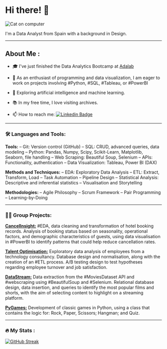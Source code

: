 # Hi there! :wave:

![Cat on computer](https://i.giphy.com/media/v1.Y2lkPTc5MGI3NjExd25ndWNxamp4MXlmcGl4NjQ5eGJlNzc3aDVkMWYzYTgzeGdqdG54OSZlcD12MV9pbnRlcm5hbF9naWZfYnlfaWQmY3Q9cw/hiJ9ypGI5tIKdwKoK2/giphy.gif)

I'm a Data Analyst from Spain with a background in Design.

---
## About Me :

- :mortar_board: I've just finished the Data Analytics Bootcamp at [Adalab](https://github.com/Adalab/
)
- :telescope: As an enthusiast of programming and data visualization, I am eager to work on projects involving #Python, #SQL, #Tableau, or #PowerBI

- :seedling: Exploring artificial intelligence and machine learning.

- :books: In my free time, I love visiting archives.

- :mailbox: How to reach me: [![Linkedin Badge](https://img.shields.io/badge/-elena-aguila-garcia-blue?style=flat&logo=Linkedin&logoColor=white)]([https://www.linkedin.com/in/elena-aguila-garcia/])

---

### :hammer_and_wrench: Languages and Tools:

**Tools:**
– Git: Version control (GitHub)
– SQL: CRUD, advanced queries, data modeling
– Python: Pandas, Numpy, Scipy, Scikit-Learn, Matplotlib, Seaborn, file handling
– Web Scraping: Beautiful Soup, Selenium
– APIs: Functionality, authentication
– Data Visualization: Tableau, Power BI (DAX)

**Methods and Techniques:**
– EDA: Exploratory Data Analysis
– ETL: Extract, Transform, Load
– Task Automation
– Pipeline Design
– Statistical Analysis: Descriptive and inferential statistics
– Visualisation and Storytelling

**Methodologies:**
– Agile Philosophy
– Scrum Framework
– Pair Programming
– Learning-by-Doing

---

### :dancing_women:	Group Projects:

[**CancelInsight:**](https://github.com/ValeFischer/Proyecto_Mod4_DataWizards)
#EDA, data cleaning and transformation of hotel booking records. Analysis of booking status based on seasonality, operational factors, and demographic characteristics of guests, using data visualisation in #PowerBI to identify patterns that could help reduce cancellation rates.

[**Talent Optimisation:**](https://github.com/LuanaMagnabosco/Project-da-promo-A-modulo-3-team-2) Exploratory data analysis of employees from a technology consultancy. Database design and normalisation, along with the creation of an #ETL process. A/B testing design to test hypotheses regarding employee turnover and job satisfaction.

[**DataStream:**](https://github.com/TaniaGraff/project-da-promo-angela-modulo-2) Data extraction from the #MoviesDataset API and #webscraping using #BeautifulSoup and #Selenium. Relational database design, data insertion, and queries to identify the most popular films and shorts, with the aim of selecting content to highlight on a streaming platform.

[**PyGames:**](https://github.com/OrianaSalazarA/proyecto1_grupo1) Development of classic games in Python, using a class that contains the logic for: Rock, Paper, Scissors; Hangman; and Quiz.

---

### :fire: My Stats :

[![GitHub Streak](http://github-readme-streak-stats.herokuapp.com?user=eaguilag&theme=dark&background=000000)](https://git.io/streak-stats)
<!--
[![Top Langs](https://github-readme-stats.vercel.app/api/top-langs/?username=eaguilag)](https://github.com/anuraghazra/github-readme-stats)
-->